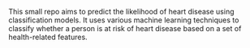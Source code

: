 This small repo aims to predict the likelihood of heart disease using classification models. It uses various machine learning techniques to classify whether a person is at risk of heart disease based on a set of health-related features.
